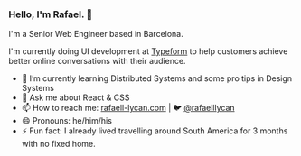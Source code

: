 ### Hello, I'm Rafael. 👋

I'm a Senior Web Engineer based in Barcelona.

I'm currently doing UI development at [Typeform](https://www.typeform.com) to help customers achieve better online conversations with their audience.

- 🌱 I’m currently learning Distributed Systems and some pro tips in Design Systems
- 💬 Ask me about React & CSS
- 📫 How to reach me: [rafaell-lycan.com](https://rafaell-lycan.com) | 🐦 [@rafaelllycan](https://twitter.com/rafaelllycan)
- 😄 Pronouns: he/him/his
- ⚡ Fun fact: I already lived travelling around South America for 3 months with no fixed home.
